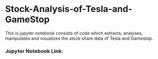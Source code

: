 # Stock-Analysis-of-Tesla-and-GameStop
This is  jupyter notebook  consists of code which extracts, analyses, manipulates and visualizes the stock share data of Tesla and Gamestop.
<h3>Jupyter Notebook Link:</h3>
